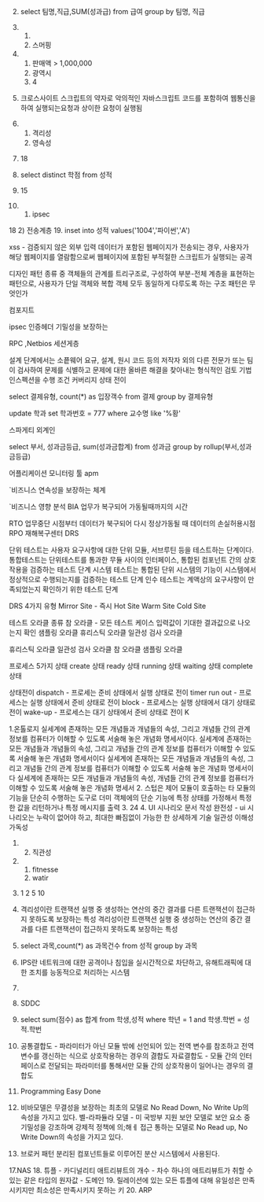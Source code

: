 


2. select 팀명,직급,SUM(성과급) from 급여 group by 팀명, 직급

4. 	1.
	2. 스머핑
6.	1) 판매액 > 1,000,000
	2) 광역시
	3) 4

7. 크로스사이트 스크립트의 약자로 악의적인 자바스크립트 코드를 포함하여 웹통신을 하여 
실행되는요청과 상이한 요청이 실행됨

8.	1) 격리성
	2) 영속성

9. 18

10. select distinct 학점 from 성적

15. 15

17.	1) ipsec


18
	2) 전송계층
19.  inset into 성적 values('1004','파이썬','A')


xss - 검증되지 않은 외부 입력 데이터가 포함된 웹페이지가 전송되는 경우, 사용자가 해당 웹페이지를 열람함으로써
웹페이지에 포함된 부적절한 스크립트가 실행되는 공격



디자인 패턴 종류 중 객체들의 관계를 트리구조로, 구성하여 부분-전체 계층을 표현하는 패턴으로, 사용자가 단일 객체와
복합 객체 모두 동일하게 다루도록 하는 구조 패턴은 무엇인가

컴포지트

ipsec
인증헤더
기밀성을 보장하는

RPC ,Netbios 세션게층

 설계 단계에서는 소픝웨어 요규, 설계, 원시 코드 등의 저작자 외의 다른 전문가 또는 팀이
 검사하여 문제를 식별하고 문제에 대한 올바른 해결을 찾아내는 형식적인 검토 기법 인스펙션을 수행
 조건 커버리지
 상태 전이
 
 
 select 결제유형, count(*) as 입장객수 from 결제 group by 결제유형
 
 update 학과 set 학과번호 = 777 where 교수명 like '%황'
 
 스파게티 
 외계인
 
 select 부서, 성과금등급, sum(성과금합계) from 성과금 group by rollup(부서,성과금등급)
 
 어플리케이션 모니터링 툴 
 apm
 
`비즈니스 연속성을 보장하는 체계
 
`비즈니스 영향 분석
 BIA
 업무가 복구되어 가동될때까지의 시간
 
RTO
업무중단 시점부터 데이터가 북구되어 다시 정상가동될 때 데이터의 손실허용시점
RPO
재해복구센터 DRS



단위 테스트는 사용자 요구사항에 대한 단위 모듈, 서브루틴 등을 테스트하는 단계이다.
통합테스트는 단위테스트를 통과한 무듈 사이의 인터페이스, 통합된 컴포넌트 간의 상호작용을 검증하는 테스트 단계
시스템 테스트는 통합된 단위 시스템의 기능이 시스템에서 정상적으로 수행되는지를 검증하는 테스트 단계
인수 테스트는 계액상의 요구사항이 만족되었는지 확인하기 위한 테스트 단계

DRS 4가지 유형
Mirror Site - 즉시
Hot Site
Warm Site
Cold Site

테스트 오라클 종류
참 오라클 - 모든 테스트 케이스 입력값이 기대한 결과값으로 나오는지 확인
샘플링 오라클
휴리스틱 오라클
일관성 검사 오라클

휴리스틱 오라클
일관성 검사 오라클
참 오라클
샘플링 오라클

프로세스 5가지 상태
create 상태
ready 상태
running 상태 
waiting 상태
complete 상태

상태전이
dispatch - 프로세는 준비 상태에서 실행 상태로 전이
timer run out - 프로세스는 실행 상태에서 준비 상태로 전이
block - 프로세스는 실행 상태에서 대기 상태로 전이
wake-up - 프로세스는 대기 상태에서 준비 상태로 전이
K


1.온톨로지
실세계에 존재하는 모든 개념들과 개념들의 속성, 그리고 개념들 간의 관계 정보를 컴퓨터가 이해할 수 있도록 
서술해 놓은 개념화 명세서이다.
실세계에 존재하는 모든 개념들과 개념들의 속성, 그리고 개념들 간의 관계 정보를 컴퓨터가 이해할 수 있도록
서술해 놓은 개념화 명세서이다
실세계에 존재하는 모든 개념들과 개념들의 속성, 그리고 개념들 간의 관계 정보를 컴퓨터가 이해할 수 있도록
서술해 놓은 개념화 명세서이다
실세계에 존재하는 모든 개념들과 개념들의 속성, 개념들 간의 관계 정보를 컴퓨터가 이해할 수 있도록
서술해 놓은 개념화 명세서
2. 스텁은
제어 모듈이 호출하는 타 모듈의 기능을 단순히 수행하는 도구로 더미 객체에의 단순 기능에 특정 상태를 가정해서 특정한
값을 리턴하거나 특정 메시지를 출력
3. 24
4.	UI 시나리오 문서 작성
	완전성 - ui 시나리오는 누락이 없어야 하고, 최대한 빠짐없이 가능한 한 상세하게 기술
	일관성
	이해성
	가독성

1. 
	2. 직관성
5.	1. fitnesse
	2. watir
6.  1
	2
	5
	10
7. 
	격리성이란
	트랜잭션 실행 중 생성하는 연산의 중간 결과를 다른 트랜잭션이 접근하지 못하도록 보장하는 특성
	격리성이란
	트랜잭션 실행 중 생성하는 연산의 중간 결과를 다른 트랜잭션이 접근하지 못하도록 보장하는 특성
	
8. select 과목,count(*) as 과목건수 from 성적 group by 과목
9. IPS란 네트워크에 대한 공격이나 침입을 실시간적으로 차단하고, 유해트래픽에 대한 조치를 능동적으로 처리하는 시스템
 
10. 
11. SDDC

12. select sum(점수) as 합계 from 학생,성적 where 학년 = 1 and 학생.학번 = 성적.학번
13. 공통결합도 - 파라미터가 아닌 모듈 밖에 선언되어 있는 전역 변수를 참조하고 전역 변수를 갱신하는 식으로 상호작용하는 경우의 겷합도
	자료결합도 - 모듈 간의 인터페이스로 전달되는 파라미터를 통해서만 모듈 간의 상호작용이 일어나는 경우의 결합도
	
14. Programming
	Easy
	Done
15. 비바모델은 무결성을 보장하는 최초의 모델로 No Read Down, No Write Up의 속성을 가지고 있다.
	벨-라파듈라 모델 - 미 국방부 지원 보안 모델로 보안 요소 중 기밀성을 강조하며 강제적 정책에 
	의;해ㅔ 접근 통하는 모델로 No Read up, No Write Down의 속성을 가지고 있다.
	

16.  브로커 패턴
 분리된 컴포넌트들로 이루어진 분산 시스템에서 사용된다.
 
17.NAS
18.  튜플 - 카디널리티
	애트리뷰트의 개수 - 차수
	하나의 애트리뷰트가 취할 수 있는 같은 타입의 원자값 - 도메인
19. 릴레이션에 있는 모든 튜플에 대해 유일성은 만족시키지만 최소성은 만족시키지 못하는 키
20. ARP
